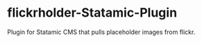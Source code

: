 flickrholder-Statamic-Plugin
============================

Plugin for Statamic CMS that pulls placeholder images from flickr.